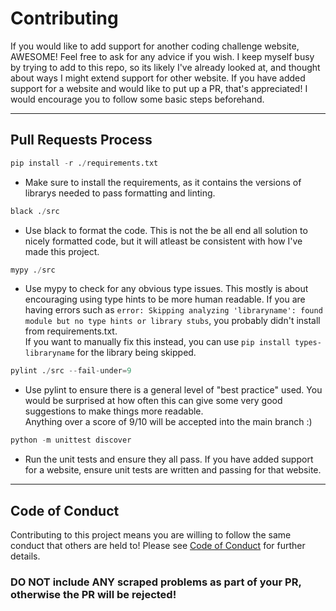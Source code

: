 # Contributing

If you would like to add support for another coding challenge website, AWESOME! Feel free to ask for any advice if you wish. 
I keep myself busy by trying to add to this repo, so its likely I've already looked at, and thought about ways I might extend support for other website. 
If you have added support for a website and would like to put up a PR, that's appreciated! I would encourage you to follow some basic steps beforehand.

***

## Pull Requests Process
```python
pip install -r ./requirements.txt
```
- Make sure to install the requirements, as it contains the versions of librarys needed to pass formatting and linting.

```python
black ./src
```
- Use black to format the code. This is not the be all end all solution to nicely formatted code, but it will atleast be consistent with how I've made this project.

```python
mypy ./src
```
- Use mypy to check for any obvious type issues. This mostly is about encouraging using type hints to be more human readable. 
If you are having errors such as `error: Skipping analyzing 'libraryname': found module but no type hints or library stubs`, you probably didn't install from requirements.txt.  
If you want to manually fix this instead, you can use `pip install types-libraryname` for the library being skipped. 

```python
pylint ./src --fail-under=9
```
- Use pylint to ensure there is a general level of "best practice" used. You would be surprised at how often this can give some very good suggestions to make things more readable.  
Anything over a score of 9/10 will be accepted into the main branch :)

```python
python -m unittest discover
```
- Run the unit tests and ensure they all pass. If you have added support for a website, ensure unit tests are written and passing for that website.

***

## Code of Conduct

Contributing to this project means you are willing to follow the same conduct that others are held to! Please see [Code of Conduct](https://github.com/Pavocracy/leetscraper/blob/main/CODE_OF_CONDUCT.md) for further details.

### **DO NOT include ANY scraped problems as part of your PR, otherwise the PR will be rejected!**
